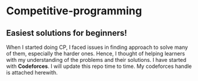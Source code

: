 # Competitive-programming

## Easiest solutions for beginners!

When I started doing CP, I faced issues in finding approach to solve many of them, especially the harder ones. Hence, I thought of helping learners with my understanding of the problems and their solutions. I have started with <b>Codeforces</b>. I will update this repo time to time. My codeforces handle is attached herewith. 